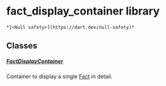 


# fact_display_container library






    *[<Null safety>](https://dart.dev/null-safety)*





## Classes

##### [FactDisplayContainer](../widgets_display_fact_display_container/FactDisplayContainer-class.md)



Container to display a single <a href="../models_fact/Fact-class.md">Fact</a> in detail. 















